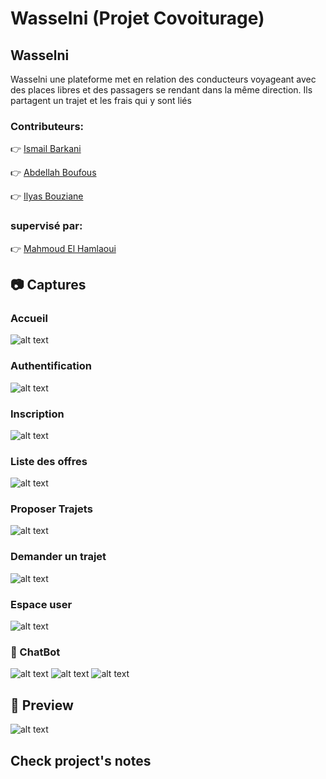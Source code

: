 # Wasselni (Projet Covoiturage)
## Wasselni
Wasselni une plateforme met en relation des conducteurs voyageant avec des places libres et des passagers se rendant dans la même direction. Ils partagent un trajet et les frais qui y sont liés
### Contributeurs:

   :point_right: <a href="https://github.com/IsmailBarkani"> Ismail Barkani </a> 

   :point_right: <a href="https://github.com/boufousabd"> Abdellah Boufous </a>

   :point_right: <a href="https://github.com/DarkIlyas"> Ilyas Bouziane </a>
   
### supervisé par:
 
   :point_right: <a href="https://github.com/ELHAMLAOUI"> Mahmoud El Hamlaoui </a>


## :camera: Captures
### Accueil
![alt text](https://user-images.githubusercontent.com/51321011/73371447-009d2080-42b6-11ea-90ee-6249829ba98f.png)
### Authentification
![alt text](https://user-images.githubusercontent.com/51321011/73371703-5a9de600-42b6-11ea-81eb-d3311e73c8d5.png)
### Inscription
![alt text](https://user-images.githubusercontent.com/51321011/73371753-71443d00-42b6-11ea-8f04-eda8adb1f6f2.png)
### Liste des offres
![alt text](https://user-images.githubusercontent.com/51321011/73371834-95a01980-42b6-11ea-91ff-374c8150be12.png)
### Proposer Trajets
![alt text](https://user-images.githubusercontent.com/51321011/73371902-b1a3bb00-42b6-11ea-999b-2185a1a144c2.png)
### Demander un trajet
![alt text](https://user-images.githubusercontent.com/51321011/73371944-c08a6d80-42b6-11ea-8a36-0334f8474cab.png)
### Espace user
![alt text](https://user-images.githubusercontent.com/51321011/74073323-41114280-4a0a-11ea-872c-4b54c823732d.png)

### :robot: ChatBot
![alt text](https://user-images.githubusercontent.com/51321011/74072405-03f78100-4a07-11ea-990f-66ecbc94bc7d.jpg)
![alt text](https://user-images.githubusercontent.com/51321011/74072407-0528ae00-4a07-11ea-86e3-d1d074691a89.jpg)
![alt text](https://user-images.githubusercontent.com/51321011/74072409-05c14480-4a07-11ea-8b02-b09698ba131f.jpg)
## :movie_camera: Preview
![alt text](Demo.gif)


## Check project's notes
